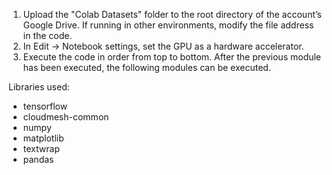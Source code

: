 1. Upload the "Colab Datasets" folder to the root directory of the account’s Google Drive. If running in other environments, modify the file address in the code.
2. In Edit -> Notebook settings, set the GPU as a hardware accelerator.
3. Execute the code in order from top to bottom. After the previous module has been executed, the following modules can be executed.

Libraries used:

- tensorflow
- cloudmesh-common
- numpy
- matplotlib
- textwrap
- pandas
